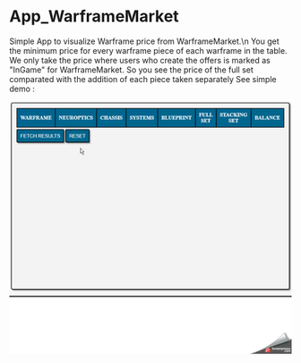 # App_WarframeMarket
Simple App to visualize Warframe price from WarframeMarket.\n
You get the minimum price for every warframe piece of each warframe in the table.
We only take the price where users who create the offers is marked as "InGame" for WarframeMarket.
So you see the price of the full set comparated with the addition of each piece taken separately
See simple demo :

  ![](demo.gif)
